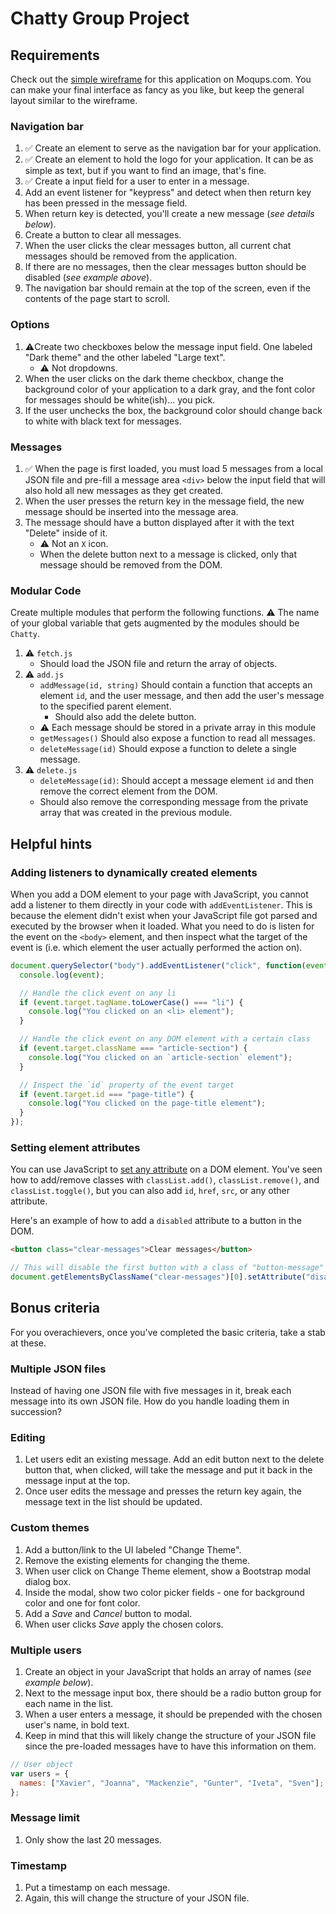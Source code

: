 # Chatty Group Project

## Requirements

Check out the [simple wireframe](https://app.moqups.com/chortlehoort/uGBbLbK46Y/view/page/a3bd0c733) for this application on Moqups.com. You can make your final interface as fancy as you like, but keep the general layout similar to the wireframe.

### Navigation bar

1. :white_check_mark: Create an element to serve as the navigation bar for your application.
1. :white_check_mark: Create an element to hold the logo for your application. It can be as simple as text, but if you want to find an image, that's fine.
1. :white_check_mark: Create a input field for a user to enter in a message.
1. Add an event listener for "keypress" and detect when then return key has been pressed in the message field.
1. When return key is detected, you'll create a new message (*see details below*).
1. Create a button to clear all messages.
1. When the user clicks the clear messages button, all current chat messages should be removed from the application.
1. If there are no messages, then the clear messages button should be disabled (*see example above*).
1. The navigation bar should remain at the top of the screen, even if the contents of the page start to scroll.

### Options

1. :warning:Create two checkboxes below the message input field. One labeled "Dark theme" and the other labeled "Large text".
   - :warning: Not dropdowns.
1. When the user clicks on the dark theme checkbox, change the background color of your application to a dark gray, and the font color for messages should be white(ish)... you pick.
1. If the user unchecks the box, the background color should change back to white with black text for messages.

### Messages
1. :white_check_mark: When the page is first loaded, you must load 5 messages from a local JSON file and pre-fill a message area `<div>` below the input field that will also hold all new messages as they get created.
1. When the user presses the return key in the message field, the new message should be inserted into the message area.
1. The message should have a button displayed after it with the text "Delete" inside of it.
   - :warning: Not an `X` icon.
   - When the delete button next to a message is clicked, only that message should be removed from the DOM.

### Modular Code

Create multiple modules that perform the following functions. :warning: The name of your global variable that gets augmented by the modules should be `Chatty`.

1. :warning: `fetch.js`
   - Should load the JSON file and return the array of objects.
1. :warning: `add.js`
   - `addMessage(id, string)` Should contain a function that accepts an element `id`, and the user message, and then add the user's message to the specified parent element.
     - Should also add the delete button.
   - :warning: Each message should be stored in a private array in this module
   - `getMessages()` Should also expose a function to read all messages.
   - `deleteMessage(id)` Should expose a function to delete a single message.
1. :warning: `delete.js`
   - `deleteMessage(id)`: Should accept a message element `id` and then remove the correct element from the DOM.
   - Should also remove the corresponding message from the private array that was created in the previous module.

## Helpful hints

### Adding listeners to dynamically created elements

When you add a DOM element to your page with JavaScript, you cannot add a listener to them directly in your code with `addEventListener`. This is because the element didn't exist when your JavaScript file got parsed and executed by the browser when it loaded. What you need to do is listen for the event on the `<body>` element, and then inspect what the target of the event is (i.e. which element the user actually performed the action on).

```js
document.querySelector("body").addEventListener("click", function(event) {
  console.log(event);

  // Handle the click event on any li
  if (event.target.tagName.toLowerCase() === "li") {
    console.log("You clicked on an <li> element");
  }

  // Handle the click event on any DOM element with a certain class
  if (event.target.className === "article-section") {
    console.log("You clicked on an `article-section` element");
  }

  // Inspect the `id` property of the event target
  if (event.target.id === "page-title") {
    console.log("You clicked on the page-title element");
  }
});
```

### Setting element attributes

You can use JavaScript to [set any attribute](https://developer.mozilla.org/en-US/docs/Web/API/Element/setAttribute) on a DOM element. You've seen how to add/remove classes with `classList.add()`, `classList.remove()`, and `classList.toggle()`, but you can also add `id`, `href`, `src`, or any other attribute.

Here's an example of how to add a `disabled` attribute to a button in the DOM.

```html
<button class="clear-messages">Clear messages</button>
```

```js
// This will disable the first button with a class of "button-message"
document.getElementsByClassName("clear-messages")[0].setAttribute("disabled", true);
```


## Bonus criteria

For you overachievers, once you've completed the basic criteria, take a stab at these.

### Multiple JSON files

Instead of having one JSON file with five messages in it, break each message into its own JSON file. How do you handle loading them in succession?

### Editing

1. Let users edit an existing message. Add an edit button next to the delete button that, when clicked, will take the message and put it back in the message input at the top.
1. Once user edits the message and presses the return key again, the message text in the list should be updated.

### Custom themes

1. Add a button/link to the UI labeled "Change Theme".
1. Remove the existing elements for changing the theme.
1. When user click on Change Theme element, show a Bootstrap modal dialog box.
1. Inside the modal, show two color picker fields - one for background color and one for font color.
1. Add a *Save* and *Cancel* button to modal.
1. When user clicks *Save* apply the chosen colors.

### Multiple users

1. Create an object in your JavaScript that holds an array of names (*see example below*).
1. Next to the message input box, there should be a radio button group for each name in the list.
1. When a user enters a message, it should be prepended with the chosen user's name, in bold text.
1. Keep in mind that this will likely change the structure of your JSON file since the pre-loaded messages have to have this information on them.

```js
// User object
var users = {
  names: ["Xavier", "Joanna", "Mackenzie", "Gunter", "Iveta", "Sven"];
};
```

### Message limit

1. Only show the last 20 messages.

### Timestamp

1. Put a timestamp on each message.
1. Again, this will change the structure of your JSON file.
